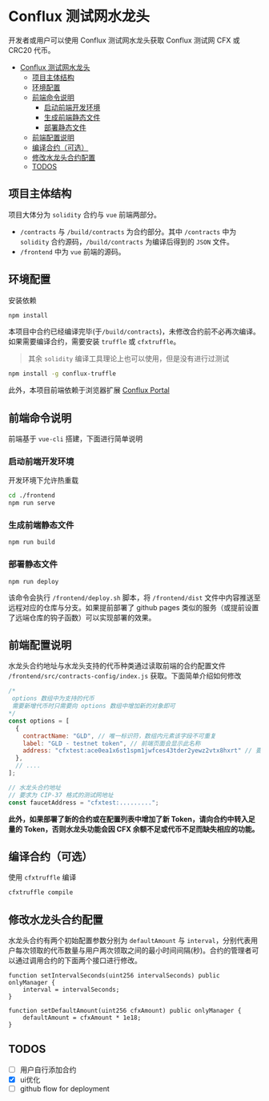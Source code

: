 # Conflux 测试网水龙头

开发者或用户可以使用 Conflux 测试网水龙头获取 Conflux 测试网 CFX 或 CRC20 代币。
- [Conflux 测试网水龙头](#conflux-测试网水龙头)
  - [项目主体结构](#项目主体结构)
  - [环境配置](#环境配置)
  - [前端命令说明](#前端命令说明)
    - [启动前端开发环境](#启动前端开发环境)
    - [生成前端静态文件](#生成前端静态文件)
    - [部署静态文件](#部署静态文件)
  - [前端配置说明](#前端配置说明)
  - [编译合约（可选）](#编译合约可选)
  - [修改水龙头合约配置](#修改水龙头合约配置)
  - [TODOS](#todos)
## 项目主体结构

项目大体分为 `solidity` 合约与 `vue` 前端两部分。

- `/contracts` 与 `/build/contracts` 为合约部分。其中 `/contracts` 中为 `solidity` 合约源码，`/build/contracts` 为编译后得到的 `JSON` 文件。
- `/frontend` 中为 `vue` 前端的源码。

## 环境配置

安装依赖

```bash
npm install
```

本项目中合约已经编译完毕(于`/build/contracts`)，未修改合约前不必再次编译。  
如果需要编译合约，需要安装 `truffle` 或 `cfxtruffle`。
> 其余 `solidity` 编译工具理论上也可以使用，但是没有进行过测试

```bash
npm install -g conflux-truffle
```

此外，本项目前端依赖于浏览器扩展 [Conflux Portal](https://portal.confluxnetwork.org/)

## 前端命令说明

前端基于 `vue-cli` 搭建，下面进行简单说明

### 启动前端开发环境

开发环境下允许热重载

```bash
cd ./frontend
npm run serve
```

### 生成前端静态文件

```bash
npm run build
```

### 部署静态文件

```
npm run deploy
```

该命令会执行 `/frontend/deploy.sh` 脚本，将 `/frontend/dist` 文件中内容推送至远程对应的仓库与分支。如果提前部署了 github pages 类似的服务（或提前设置了远端仓库的钩子函数）可以实现部署的效果。

## 前端配置说明

水龙头合约地址与水龙头支持的代币种类通过读取前端的合约配置文件 `/frontend/src/contracts-config/index.js` 获取。下面简单介绍如何修改

```javascript
/*
 options 数组中为支持的代币
 需要新增代币时只需要向 options 数组中增加新的对象即可
*/
const options = [
  {
    contractName: "GLD", // 唯一标识符，数组内元素该字段不可重复
    label: "GLD - testnet token", // 前端页面会显示此名称
    address: "cfxtest:ace0ea1x6st1spm1jwfces43tder2yewz2vtx8hxrt" // 要求为 CIP-37 格式的测试网地址
  },
  // ....
];

// 水龙头合约地址
// 要求为 CIP-37 格式的测试网地址
const faucetAddress = "cfxtest:.........";
```

**此外，如果部署了新的合约或在配置列表中增加了新 Token，请向合约中转入足量的 Token，否则水龙头功能会因 CFX 余额不足或代币不足而缺失相应的功能。**

## 编译合约（可选）

使用 `cfxtruffle` 编译

```bash
cfxtruffle compile
```

## 修改水龙头合约配置

水龙头合约有两个初始配置参数分别为 `defaultAmount` 与 `interval`，分别代表用户每次领取的代币数量与用户两次领取之间的最小时间间隔(秒)。合约的管理者可以通过调用合约的下面两个接口进行修改。

``` solidity
function setIntervalSeconds(uint256 intervalSeconds) public onlyManager {
    interval = intervalSeconds;
}

function setDefaultAmount(uint256 cfxAmount) public onlyManager {
    defaultAmount = cfxAmount * 1e18;
}
```

## TODOS

- [ ] 用户自行添加合约
- [x] ui优化
- [ ] github flow for deployment
